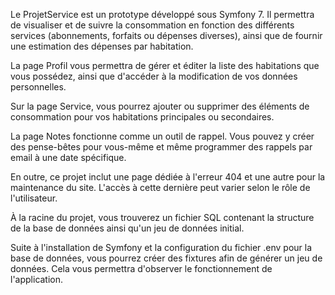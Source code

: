 Le ProjetService est un prototype développé sous Symfony 7. Il permettra de visualiser et de suivre la consommation en fonction des différents services (abonnements, forfaits ou dépenses diverses), ainsi que de fournir une estimation des dépenses par habitation.

La page Profil vous permettra de gérer et éditer la liste des habitations que vous possédez, ainsi que d'accéder à la modification de vos données personnelles.

Sur la page Service, vous pourrez ajouter ou supprimer des éléments de consommation pour vos habitations principales ou secondaires.

La page Notes fonctionne comme un outil de rappel. Vous pouvez y créer des pense-bêtes pour vous-même et même programmer des rappels par email à une date spécifique.

En outre, ce projet inclut une page dédiée à l'erreur 404 et une autre pour la maintenance du site. L'accès à cette dernière peut varier selon le rôle de l'utilisateur.

À la racine du projet, vous trouverez un fichier SQL contenant la structure de la base de données ainsi qu'un jeu de données initial.

Suite à l'installation de Symfony et la configuration du fichier .env pour la base de données, vous pourrez créer des fixtures afin de générer un jeu de données. Cela vous permettra d'observer le fonctionnement de l'application. 
